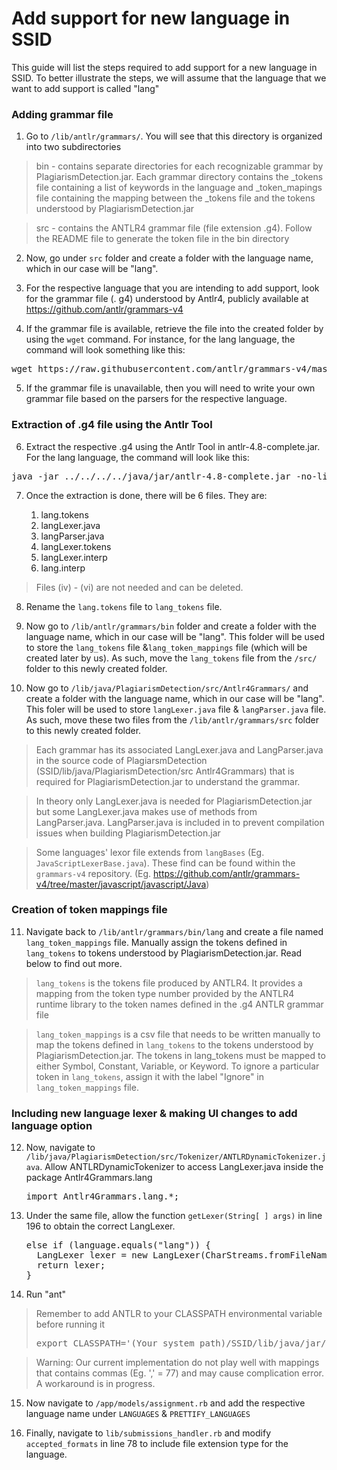 Add support for new language in SSID
=======================

This guide will list the steps required to add support for a new language in SSID. To better illustrate the steps, we will assume that the language that we want to add support is called "lang"


### Adding grammar file

1. Go to `/lib/antlr/grammars/`. You will see that this directory is organized into two subdirectories

> bin - contains separate directories for each recognizable grammar by PlagiarismDetection.jar. Each grammar directory contains the _tokens file containing a list of keywords in the language and _token_mapings file containing the mapping between the _tokens file and the tokens understood by PlagiarismDetection.jar

> src - contains the ANTLR4 grammar file (file extension .g4). Follow the README file to generate the token file in the bin directory  

2. Now, go under `src` folder and create a folder with the language name, which in our case will be "lang".

3. For the respective language that you are intending to add support, look for the grammar file (. g4) understood by Antlr4, publicly available at https://github.com/antlr/grammars-v4

4. If the grammar file is available, retrieve the file into the created folder by using the `wget` command. For instance, for the lang language, the command will look something like this:

<pre>
wget https://raw.githubusercontent.com/antlr/grammars-v4/master/lang/lang.g4
</pre>

5. If the grammar file is unavailable, then you will need to write your own grammar file based on the parsers for the respective language.

### Extraction of .g4 file using the Antlr Tool

6. Extract the respective .g4 using the Antlr Tool in antlr-4.8-complete.jar. For the lang language, the command will look like this:

<pre>
java -jar ../../../../java/jar/antlr-4.8-complete.jar -no-listener -no-visitor -package Antlr4Grammars.lang lang.g4
</pre>

7. Once the extraction is done, there will be 6 files. They are:

	1. lang.tokens
	2. langLexer.java
	3. langParser.java
	4. langLexer.tokens
	5. langLexer.interp
	6. lang.interp

> Files (iv) - (vi) are not needed and can be deleted.

8. Rename the `lang.tokens` file to `lang_tokens` file.

9. Now go to `/lib/antlr/grammars/bin` folder and create a folder with the language name, which in our case will be "lang". This folder will be used to store the `lang_tokens` file &`lang_token_mappings` file (which will be created later by us). As such, move the `lang_tokens` file from the `/src/` folder to this newly created folder.

10. Now go to `/lib/java/PlagiarismDetection/src/Antlr4Grammars/` and create a folder with the language name, which in our case will be "lang". This foler will be used to store `langLexer.java` file & `langParser.java` file. As such, move these two files from the `/lib/antlr/grammars/src` folder to this newly created folder.

> Each grammar has its associated LangLexer.java and LangParser.java in the source code of PlagiarsmDetection (SSID/lib/java/PlagiarismDetection/src Antlr4Grammars) that is required for PlagiarismDetection.jar to understand the grammar.

> In theory only LangLexer.java is needed for PlagiarismDetection.jar but some LangLexer.java makes use of methods from LangParser.java. LangParser.java is included in to prevent compilation issues when building PlagiarismDetection.jar

> Some languages' lexor file extends from `langBases` (Eg. `JavaScriptLexerBase.java`). These find can be found within the `grammars-v4` repository. (Eg. https://github.com/antlr/grammars-v4/tree/master/javascript/javascript/Java)

### Creation of token mappings file
11. Navigate back to `/lib/antlr/grammars/bin/lang` and create a file named `lang_token_mappings` file. Manually assign the tokens defined in `lang_tokens` to tokens understood by PlagiarismDetection.jar. Read below to find out more.

> `lang_tokens` is the tokens file produced by ANTLR4. It provides a mapping from the token type number provided by the ANTLR4 runtime library to the token names defined in the .g4 ANTLR grammar file

> `lang_token_mappings` is a csv file that needs to be written manually to map the tokens defined in `lang_tokens` to the tokens understood by PlagiarismDetection.jar. The tokens in lang_tokens must be mapped to either Symbol, Constant, Variable, or Keyword. To ignore a particular token in `lang_tokens`, assign it with the label "Ignore" in `lang_token_mappings` file.

### Including new language lexer & making UI changes to add language option
12. Now, navigate to `/lib/java/PlagiarismDetection/src/Tokenizer/ANTLRDynamicTokenizer.java`. Allow ANTLRDynamicTokenizer to access LangLexer.java inside the package
Antlr4Grammars.lang
    <pre>
    import Antlr4Grammars.lang.*;
    </pre>

13. Under the same file, allow the function `getLexer(String[ ] args)` in line 196 to obtain the correct LangLexer.
    <pre>
    else if (language.equals("lang")) {
      LangLexer lexer = new LangLexer(CharStreams.fromFileName(fileName));
      return lexer;
    }
    </pre>
14. Run "ant"

> Remember to add ANTLR to your CLASSPATH environmental variable before running it
> <pre>export CLASSPATH='(Your system path)/SSID/lib/java/jar/antlr-4.8-complete.jar' </pre>

> Warning: Our current implementation do not play well with mappings that contains commas (Eg. ',' = 77) and may cause complication error. A workaround is in progress.



15. Now navigate to `/app/models/assignment.rb` and add the respective language name under `LANGUAGES` & `PRETTIFY_LANGUAGES`

16. Finally, navigate to `lib/submissions_handler.rb` and modify `accepted_formats` in line 78 to include file extension type for the language.





